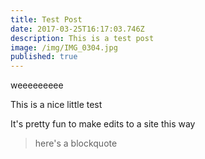 ```yaml
---
title: Test Post
date: 2017-03-25T16:17:03.746Z
description: This is a test post
image: /img/IMG_0304.jpg
published: true
---
```


weeeeeeeee

This is a nice little test

It's pretty fun to make edits to a site this way

> here's a blockquote
